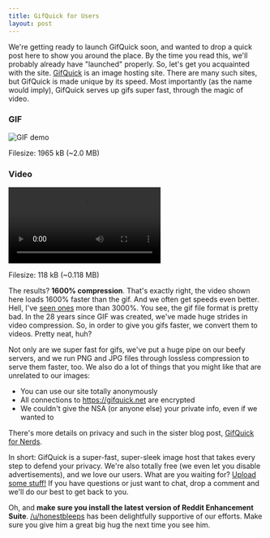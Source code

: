 ```yaml
---
title: GifQuick for Users
layout: post
---
```


We're getting ready to launch GifQuick soon, and wanted to drop a quick post here to show you around the place. By the time you
read this, we'll probably already have "launched" properly. So, let's get you acquainted with the site.
[GifQuick](https://gifquick.net) is an image hosting site. There are many such sites, but GifQuick is made unique by its speed.
Most importantly (as the name would imply), GifQuick serves up gifs super fast, through the magic of video.

<div class="row">
    <div class="left">
        <h3>GIF</h3>
        <img src="https://gifquick.net/static/demo.gif" alt="GIF demo" />
        <p>Filesize: 1965 kB (~2.0 MB)</p>
    </div>
    <div class="right">
        <h3>Video</h3>
        <video autoplay loop>
            <source src="https://gifquick.net/static/demo.mp4" type='video/mp4'></source>
            <source src="https://gifquick.net/static/demo.ogv" type='video/ogg; codecs="theora,vorbis"'></source>
        </video>
        <p>Filesize: 118 kB (~0.118 MB)</p>
    </div>
    <div class="clearfix"></div>
</div>

The results? **1600% compression**. That's exactly right, the video shown here loads 1600% faster than the gif. And we often
get speeds even better. Hell, I've [seen ones](https://gifquick.net/Qq-sLq4otwN_) more than 3000%. You see, the gif file format
is pretty bad. In the 28 years since GIF was created, we've made huge strides in video compression. So, in order to give you
gifs faster, we convert them to videos. Pretty neat, huh?

Not only are we super fast for gifs, we've put a huge pipe on our beefy servers, and we run PNG and JPG files through lossless
compression to serve them faster, too. We also do a lot of things that you might like that are unrelated to our images:

* You can use our site totally anonymously
* All connections to https://gifquick.net are encrypted
* We couldn't give the NSA (or anyone else) your private info, even if we wanted to

There's more details on privacy and such in the sister blog post, [GifQuick for Nerds](/2013/07/19/GifQuick-for-nerds.html).

In short: GifQuick is a super-fast, super-sleek image host that takes every step to defend your privacy. We're also totally
free (we even let you disable advertisements), and we love our users. What are you waiting for?
[Upload some stuff!](https://gifquick.net) If you have questions or just want to chat, drop a comment and we'll do our best to
get back to you.

Oh, and **make sure you install the latest version of Reddit Enhancement Suite**.
[/u/honestbleeps](http://reddit.com/user/honestbleeps) has been delightfully supportive of our efforts. Make sure you give him
a great big hug the next time you see him.
